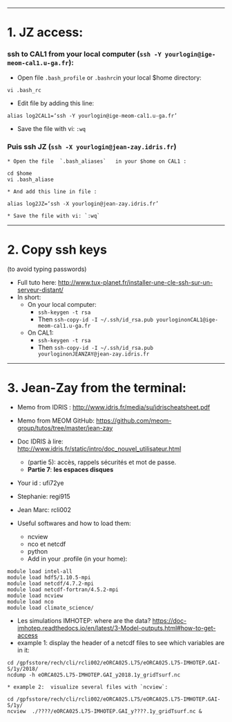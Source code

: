 
- - - -
# 1. JZ access:
### ssh to CAL1 from your local computer (`ssh -Y yourlogin@ige-meom-cal1.u-ga.fr`):
* Open file  `.bash_profile` or `.bashrc`in your local $home directory:

```
vi .bash_rc
```
* Edit file by adding this line:

```
alias log2CAL1=‘ssh -Y yourlogin@ige-meom-cal1.u-ga.fr’
```
* Save the file with vi: `:wq`
	

### Puis ssh JZ (`ssh -X yourlogin@jean-zay.idris.fr`)
	* Open the file  `.bash_aliases`   in your $home on CAL1 :
```
cd $home
vi .bash_aliase
```
	* And add this line in file :
```
alias log2JZ=‘ssh -X yourlogin@jean-zay.idris.fr’
```
	* Save the file with vi: `:wq`
	
- - - -
# 2. Copy ssh keys
 (to avoid typing passwords)
* Full tuto here: http://www.tux-planet.fr/installer-une-cle-ssh-sur-un-serveur-distant/
* In short: 
	* On your local computer:
		*   `ssh-keygen -t rsa`
		* Then  `ssh-copy-id -I ~/.ssh/id_rsa.pub yourloginonCAL1@ige-meom-cal1.u-ga.fr`
	* On CAL1:
		*  `ssh-keygen -t rsa`
		* Then  `ssh-copy-id -I ~/.ssh/id_rsa.pub yourloginonJEANZAY@jean-zay.idris.fr`


- - - -
# 3. Jean-Zay from the terminal:
* Memo from IDRIS :  http://www.idris.fr/media/su/idrischeatsheet.pdf
* Memo from MEOM GitHub: https://github.com/meom-group/tutos/tree/master/jean-zay
* Doc IDRIS à lire: http://www.idris.fr/static/intro/doc_nouvel_utilisateur.html
	* (partie 5): accès, rappels sécurités et mot de passe.
	* **Partie 7**: **les espaces disques**

* Your id  :   ufi72ye
* Stephanie: regi915
* Jean Marc: rcli002

* Useful softwares and how to load them:
	* ncview
	* nco et netcdf
	* python
	* Add in your .profile (in your home): 
```
module load intel-all
module load hdf5/1.10.5-mpi
module load netcdf/4.7.2-mpi
module load netcdf-fortran/4.5.2-mpi
module load ncview
module load nco
module load climate_science/
```

* Les simulations IMHOTEP: where are the data?
https://doc-imhotep.readthedocs.io/en/latest/3-Model-outputs.html#how-to-get-access
* example 1: display the header of a netcdf files to see which variables are in it:
```
cd /gpfsstore/rech/cli/rcli002/eORCA025.L75/eORCA025.L75-IMHOTEP.GAI-S/1y/2018/
ncdump -h eORCA025.L75-IMHOTEP.GAI_y2018.1y_gridTsurf.nc
```

	* example 2:  visualize several files with `ncview`:
```
cd /gpfsstore/rech/cli/rcli002/eORCA025.L75/eORCA025.L75-IMHOTEP.GAI-S/1y/
ncview  ./????/eORCA025.L75-IMHOTEP.GAI_y????.1y_gridTsurf.nc &
```

